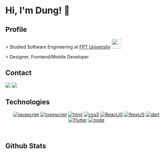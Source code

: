 <h1> Hi, I'm Dung! 👋</h1>
<!-- <img align='right' src="https://media.giphy.com/media/ieyl9zmCjO4b4t6qoY/giphy.gif" /> -->

## Profile

<p> > Studied Software Engineering at <a href="https://hcmuni.fpt.edu.vn/">FPT University</a> <img src="https://media.giphy.com/media/fYSnHlufseco8Fh93Z/giphy.gif" width="30"></p>
<p> > Designer, Frontend/Mobile Developer</p>
<!-- <img src="https://komarev.com/ghpvc/?username=dung170920" alt="dung170920" /> -->

## Contact

[![](https://img.shields.io/badge/Facebook-NguyenDung-%231877F2)](https://www.facebook.com/profile.php?id=100052504742756)
[![](https://img.shields.io/badge/Gmail-dungnguyen09172000%40gmail.com-red)](mailto:dungnguyen09172000@gmail.com)

## Technologies

<p align="center">
<a href="https://github.com/dung170920"><img src="https://img.shields.io/badge/JavaScript-f5f542.svg?style=for-the-badge&logo=javascript&logoColor=ffffff" alt="javascript"></a>
<a href="https://github.com/dung170920"><img src="https://img.shields.io/badge/TypeScript-blue.svg?style=for-the-badge&logo=typescript&logoColor=ffffff" alt="typescript"></a>
<a href="https://github.com/dung170920"><img src="https://img.shields.io/badge/HTML-orange.svg?style=for-the-badge&logo=html5&logoColor=ffffff" alt="html"></a>
<a href="https://github.com/dung170920"><img src="https://img.shields.io/badge/CSS3-3aabe8.svg?style=for-the-badge&logo=css3&logoColor=ffffff" alt="css3"></a>
<a href="https://github.com/dung170920"><img src="https://img.shields.io/badge/ReactJS-61DAFB.svg?style=for-the-badge&logo=React&logoColor=ffffff" alt="ReactJS"></a>
<a href="https://github.com/dung170920"><img src="https://img.shields.io/badge/NextJS-000000.svg?style=for-the-badge&logo=nextdotjs&logoColor=ffffff" alt="NextJS"></a>
<!-- <a href="https://github.com/dung170920"><img src="https://img.shields.io/badge/electron-47848f.svg?&style=for-the-badge&logo=electron&logoColor=white" alt="electron"></a> -->
<a href="https://github.com/dung170920"><img src="https://img.shields.io/badge/dart-0175C2.svg?style=for-the-badge&logo=dart&logoColor=ffffff" alt="dart"></a>
<a href="https://github.com/dung170920"><img src="https://img.shields.io/badge/Flutter-02569B.svg?style=for-the-badge&logo=Flutter&logoColor=ffffff" alt="Flutter"></a>
<a href="https://github.com/dung170920"><img src="https://img.shields.io/badge/node.js-%23339933.svg?&style=for-the-badge&logo=node.js&logoColor=white" alt="node"></a>
<!-- <a href="https://github.com/dung170920"><img src="https://img.shields.io/badge/PHP-777BB4.svg?&style=for-the-badge&logo=php&logoColor=white" alt="php"></a> -->
<!-- <a href="https://github.com/dung170920"><img src="https://img.shields.io/badge/Laravel-FF2D20.svg?&style=for-the-badge&logo=laravel&logoColor=white" alt="Laravel"></a> -->
  <br/>
<!--   <br/>
  <a href="https://github.com/dung170920"><img src="https://img.shields.io/badge/figma-F24E1E.svg?style=for-the-badge&logo=figma&logoColor=ffffff" alt="Figma"></a>
  <a href="https://github.com/dung170920"><img src="https://img.shields.io/badge/git-F05032.svg?style=for-the-badge&logo=git&logoColor=ffffff" alt="git"></a>
  <a href="https://github.com/dung170920"><img src="https://img.shields.io/badge/postman-FF6C37.svg?style=for-the-badge&logo=postman&logoColor=ffffff" alt="postman"></a>
  <a href="https://github.com/dung170920"><img src="https://img.shields.io/badge/firebase-FFCA28.svg?style=for-the-badge&logo=firebase&logoColor=ffffff" alt="firebase"></a>
  <a href="https://github.com/dung170920"><img src="https://img.shields.io/badge/mysql-4479A1.svg?style=for-the-badge&logo=mysql&logoColor=ffffff" alt="mysql"></a>
  <a href="https://github.com/dung170920"><img src="https://img.shields.io/badge/trello-0052CC.svg?style=for-the-badge&logo=trello&logoColor=ffffff" alt="trello"></a> -->
</p><br>

## Github Stats

<img src="https://github-readme-stats.vercel.app/api?username=dung170920&show_icons=true&theme=radical" alt=""/>

<img src="https://github-readme-stats.vercel.app/api/top-langs?username=dung170920&layout=donut-vertical&theme=radical" alt="" />
